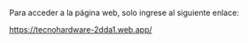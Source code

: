 
Para acceder a la página web, solo ingrese al siguiente enlace:

https://tecnohardware-2dda1.web.app/
